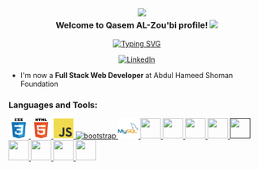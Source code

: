 <img width="250" align="right"  src="https://cdna.artstation.com/p/assets/images/images/035/693/656/original/gwyneth-balucio-hello-world.gif?1615642877"/>

<h3 align="center">
  Welcome to Qasem AL-Zou'bi profile!
  <img src="https://media.giphy.com/media/hvRJCLFzcasrR4ia7z/giphy.gif" width="28">
</h3>

<p align="center">
  <a align="center" href="https://git.io/typing-svg">
    <img align="center" src="https://readme-typing-svg.demolab.com?font=Fira+Code&weight=500&pause=1000&color=f75c7e&width=435&lines=Full+Stack+Web+Developer" alt="Typing SVG" />
  </a>
</p> 
<p align="center">
  <a href="https://www.linkedin.com/in/qasem-zo3bi/">
    <img alt="LinkedIn" src="https://img.shields.io/badge/linkedin-%230077B5.svg?style=for-the-badge&logo=linkedin&logoColor=white" />
  </a>
 
</p>


- I'm now a <strong>Full Stack Web Developer </strong> at Abdul Hameed Shoman Foundation
<!-- I am looking for a position as a full-stack web developer where my software development knowledge, research skills, and dedication will be utilized. Comes with a strong desire to learn and work simultaneously, and an eagerness to hone exceptional communication and teamwork skills. -->



### Languages and Tools:

<p align="left"> 
  <a href="https://www.w3schools.com/css/" target="_blank" rel="noreferrer"> 
    <img src="https://raw.githubusercontent.com/devicons/devicon/master/icons/css3/css3-original-wordmark.svg" alt="css3" width="40" height="40"/> 
  </a>  
  <a href="https://www.w3.org/html/" target="_blank" rel="noreferrer"> 
    <img src="https://raw.githubusercontent.com/devicons/devicon/master/icons/html5/html5-original-wordmark.svg" alt="html5" width="40" height="40"/> 
  </a> 
  <a href="https://developer.mozilla.org/en-US/docs/Web/JavaScript" target="_blank" rel="noreferrer"> 
    <img src="https://raw.githubusercontent.com/devicons/devicon/master/icons/javascript/javascript-original.svg" alt="javascript" width="40" height="40"/> 
  </a> 
  <a href="https://getbootstrap.com" target="_blank" rel="noreferrer"> 
    <img src="https://cdn.jsdelivr.net/gh/devicons/devicon/icons/bootstrap/bootstrap-original-wordmark.svg" alt="bootstrap" width="40" height="40"/> 
  </a> 
  <a href="https://www.mysql.com/" target="_blank" rel="noreferrer"> 
    <img src="https://raw.githubusercontent.com/devicons/devicon/master/icons/mysql/mysql-original-wordmark.svg" alt="mysql" width="40" height="40"/> 
  </a> 
  <a href="https://www.w3schools.com/php/" target="_blank" rel="noreferrer"> 
    <img src="https://cdn.jsdelivr.net/gh/devicons/devicon/icons/php/php-original.svg" width="40" height="40"/> 
  </a> 
  <a href="https://laravel.com/" target="_blank" rel="noreferrer"> 
    <img src="https://cdn.jsdelivr.net/gh/devicons/devicon@latest/icons/laravel/laravel-original.svg" width="40" height="40"/> 
  </a> 
  <a href="https://legacy.reactjs.org/docs/getting-started.html" target="_blank" rel="noreferrer"> 
    <img src="https://cdn.jsdelivr.net/gh/devicons/devicon/icons/react/react-original-wordmark.svg" width="40" height="40"/> 
  </a> 
  <a href="https://wordpressfoundation.org/" target="_blank" rel="noreferrer"> 
    <img src="https://cdn.jsdelivr.net/gh/devicons/devicon/icons/wordpress/wordpress-original.svg" width="40" height="40"/> 
  </a> 
  <a href="" target="_blank" rel="noreferrer"> 
    <img src="https://cdn.jsdelivr.net/gh/devicons/devicon/icons/git/git-plain-wordmark.svg" width="40" height="40"/> 
  </a> 
  <a href="https://learn.microsoft.com/en-us/sql/sql-server/?view=sql-server-ver16" target="_blank" rel="noreferrer"> 
    <img src="https://cdn.jsdelivr.net/gh/devicons/devicon@latest/icons/azuresqldatabase/azuresqldatabase-original.svg" width="40" height="40"/> 
  </a> 
  <a href="https://learn.microsoft.com/en-us/aspnet/core/?view=aspnetcore-8.0" target="_blank" rel="noreferrer"> 
    <img src="https://cdn.jsdelivr.net/gh/devicons/devicon@latest/icons/dotnetcore/dotnetcore-original.svg" width="40" height="40"/> 
  </a> 
  <a href="https://redux.js.org/introduction/getting-started" target="_blank" rel="noreferrer"> 
    <img src="https://cdn.jsdelivr.net/gh/devicons/devicon@latest/icons/redux/redux-original.svg" width="40" height="40"/> 
  </a> 
  <!-- 
<a href="https://github.com/qasemzoubii" target="_blank" rel="noreferrer"> 
    <img src="https://cdn.jsdelivr.net/gh/devicons/devicon@latest/icons/github/github-original-wordmark.svg" width="40" height="40"/> 
</a> 
--> 
  <a href="https://swagger.io/" target="_blank" rel="noreferrer"> 
    <img src="https://cdn.jsdelivr.net/gh/devicons/devicon@latest/icons/swagger/swagger-original.svg" width="40" height="40"/> 
  </a> 
</p>
